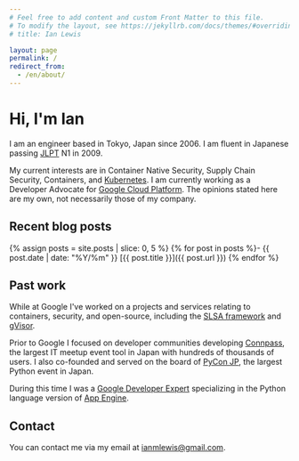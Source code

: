 ```yaml
---
# Feel free to add content and custom Front Matter to this file.
# To modify the layout, see https://jekyllrb.com/docs/themes/#overriding-theme-defaults
# title: Ian Lewis

layout: page
permalink: /
redirect_from:
  - /en/about/
---
```


# Hi, I'm Ian

I am an engineer based in Tokyo, Japan since 2006. I am fluent in Japanese
passing
[JLPT](https://en.wikipedia.org/wiki/Japanese-Language_Proficiency_Test) N1 in
2009.

My current interests are in Container Native Security, Supply Chain Security,
Containers, and [Kubernetes](https://kubernetes.io/). I am currently working as
a Developer Advocate for [Google Cloud Platform](https://cloud.google.com/).
The opinions stated here are my own, not necessarily those of my company.

## Recent blog posts

{% assign posts = site.posts | slice: 0, 5 %}
{% for post in posts %}- {{ post.date | date: "%Y/%m" }} [{{ post.title }}]({{ post.url }})
{% endfor %}

## Past work

While at Google I've worked on a projects and services relating to containers,
security, and open-source, including the [SLSA framework](https://slsa.dev/)
and [gVisor](https://gvisor.dev/).

Prior to Google I focused on developer communities developing
[Connpass](https://connpass.com/), the largest IT meetup event tool in Japan
with hundreds of thousands of users. I also co-founded and served on the board
of [PyCon JP](https://www.pycon.jp/), the largest Python event in Japan.

During this time I was a [Google Developer
Expert](https://developers.google.com/experts/) specializing in the Python
language version of [App Engine](https://cloud.google.com/appengine/).

## Contact

You can contact me via my email at [ianmlewis@gmail.com](mailto:ianmlewis@gmail.com).
